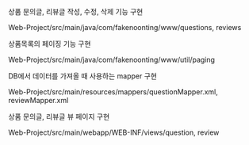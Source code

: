 
상품 문의글, 리뷰글 작성, 수정, 삭제 기능 구현

Web-Project/src/main/java/com/fakenoonting/www/questions, reviews



상품목록의 페이징 기능 구현

Web-Project/src/main/java/com/fakenoonting/www/util/paging



DB에서 데이터를 가져올 때 사용하는 mapper 구현

Web-Project/src/main/resources/mappers/questionMapper.xml, reviewMapper.xml



상품 문의글, 리뷰글 뷰 페이지 구현

Web-Project/src/main/webapp/WEB-INF/views/question, review
